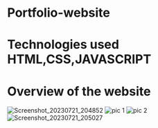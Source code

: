 # Portfolio-website
# Technologies used HTML,CSS,JAVASCRIPT
# Overview of the website
![Screenshot_20230721_204852](https://github.com/poorvithakona/Portfolio-website/assets/117842689/5403bb39-eed0-4010-bfeb-47a9709daf66)
![pic 1](https://github.com/poorvithakona/Portfolio-website/assets/117842689/7e5b8eb7-99b0-45e3-934b-9c785d4729ba)
![pic 2](https://github.com/poorvithakona/Portfolio-website/assets/117842689/ba58e67f-63a7-4965-82dc-e1aebf3f6f30)
![Screenshot_20230721_205027](https://github.com/poorvithakona/Portfolio-website/assets/117842689/a9cd7747-5727-48c0-8e9f-759fe1605b16)





